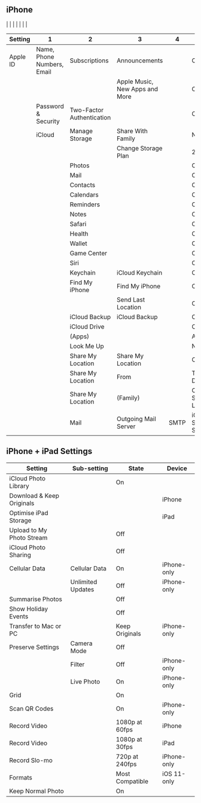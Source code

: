 ## iPhone

|           |                               |                           |                                   |       |                       |

| Setting   | 1                             | 2                         | 3                                 | 4     | State                 |
| --------- | ----------------------------- | ------------------------- | --------------------------------- | ----- | --------------------- |
| Apple ID  | Name, Phone Numbers, Email    | Subscriptions             | Announcements                     |       | Off                   |
|           |                               |                           | Apple Music, New Apps and More    |       | Off                   |
|           | Password & Security           | Two-Factor Authentication |                                   |       | On                    |
|           | iCloud                        | Manage Storage            | Share With Family                 |       | No                    |
|           |                               |                           | Change Storage Plan               |       | 200GB                 |
|           |                               | Photos                    |                                   |       | On                    |
|           |                               | Mail                      |                                   |       | On                    |
|           |                               | Contacts                  |                                   |       | On                    |
|           |                               | Calendars                 |                                   |       | On                    |
|           |                               | Reminders                 |                                   |       | On                    |
|           |                               | Notes                     |                                   |       | On                    |
|           |                               | Safari                    |                                   |       | On                    |
|           |                               | Health                    |                                   |       | On                    |
|           |                               | Wallet                    |                                   |       | On                    |
|           |                               | Game Center               |                                   |       | On                    |
|           |                               | Siri                      |                                   |       | On                    |
|           |                               | Keychain                  | iCloud Keychain                   |       | On                    |
|           |                               | Find My iPhone            | Find My iPhone                    |       | On                    |
|           |                               |                           | Send Last Location                |       | On                    |
|           |                               | iCloud Backup             | iCloud Backup                     |       | On                    |
|           |                               | iCloud Drive              |                                   |       | On                    |
|           |                               | (Apps)                    |                                   |       | All On                |
|           |                               | Look Me Up                |                                   |       | None                  |
|           |                               | Share My Location         | Share My Location                 |       | On                    |
|           |                               | Share My Location         | From                              |       | This Device           |
|           |                               | Share My Location         | (Family)                          |       | Cannot See Location   |
|           |                               | Mail                      | Outgoing Mail Server              | SMTP  | iCloud SMTP Server    |


## iPhone + iPad Settings

| Setting | Sub-setting | State | Device |
| ------- | ----------- | ----- | ------ |
| iCloud Photo Library | | On | |
| Download & Keep Originals | | | iPhone |
| Optimise iPad Storage | | | iPad |
| Upload to My Photo Stream | | Off | |
| iCloud Photo Sharing | | Off | |
| Cellular Data | Cellular Data | On | iPhone-only |
| | Unlimited Updates | Off | iPhone-only |
| Summarise Photos | | Off | |
| Show Holiday Events | | Off | |
| Transfer to Mac or PC | | Keep Originals | iPhone-only |
| Preserve Settings | Camera Mode | Off | |
| | Filter | Off | iPhone-only |
| | Live Photo | On | iPhone-only |
| Grid | | On | |
| Scan QR Codes | | On | iPhone-only |
| Record Video | | 1080p at 60fps | iPhone |
| Record Video | | 1080p at 30fps | iPad |
| Record Slo-mo | | 720p at 240fps | iPhone-only |
| Formats | | Most Compatible | iOS 11-only |
| Keep Normal Photo | | On | |
